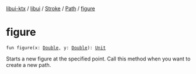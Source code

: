 [libui-ktx](../../../index.md) / [libui](../../index.md) / [Stroke](../index.md) / [Path](index.md) / [figure](./figure.md)

# figure

`fun figure(x: `[`Double`](https://kotlinlang.org/api/latest/jvm/stdlib/kotlin/-double/index.html)`, y: `[`Double`](https://kotlinlang.org/api/latest/jvm/stdlib/kotlin/-double/index.html)`): `[`Unit`](https://kotlinlang.org/api/latest/jvm/stdlib/kotlin/-unit/index.html)

Starts a new figure at the specified point. Call this method when you want to create a new path.

